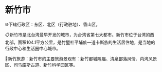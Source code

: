 # 新竹市  
🌐下辖行政区：东区、北区（行政驻地）、香山区。  

📋新竹市是北台湾最早开发的城市，为台湾省第七大都市。新竹市位于台湾的西北部，面积104.1平方公里，是竹堑社平埔族—道卡斯族的生活居住地，是当地的行政中心和生活圈中心城市。  

🧭新竹旅游：新竹市的主要旅游景观有：新竹都城隍庙、清泉部落风情、内湾风景区、司马库斯古道、新竹科学园区等。  
<!-- Last processed: 2025-07-22 03:44:27 -->
